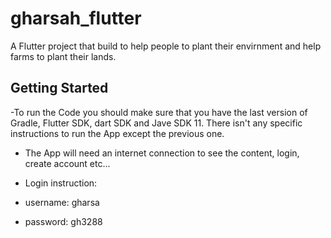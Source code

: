 # gharsah_flutter

A Flutter project that build to help people to plant their envirnment and help farms to plant their lands.

## Getting Started

-To run the Code you should make sure that you have the last version of Gradle, Flutter SDK, dart SDK and Jave SDK 11.
There isn't any specific instructions to run the App except the previous one.

- The App will need an internet connection to see the content, login, create account etc...

- Login instruction:
- username: gharsa
- password: gh3288
